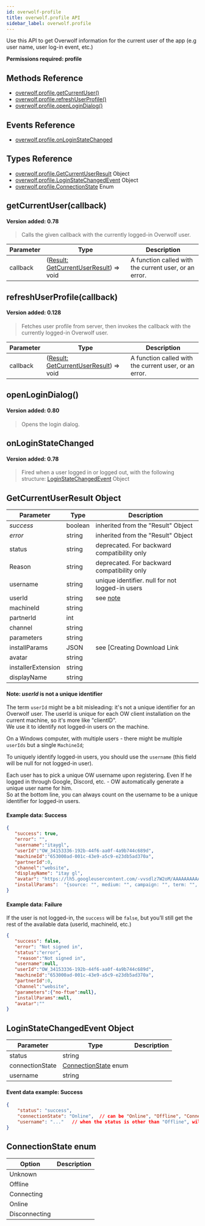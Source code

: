 ```yaml
---
id: overwolf-profile
title: overwolf.profile API
sidebar_label: overwolf.profile
---
```


Use this API to get Overwolf information for the current user of the app (e.g user name, user log-in event, etc.)

**Permissions required: profile**

## Methods Reference

* [overwolf.profile.getCurrentUser()](#getcurrentusercallback)
* [overwolf.profile.refreshUserProfile()](#refreshuserprofilecallback)
* [overwolf.profile.openLoginDialog()](#openlogindialog)

## Events Reference

* [overwolf.profile.onLoginStateChanged](#onloginstatechanged)

## Types Reference

* [overwolf.profile.GetCurrentUserResult](#getcurrentuserresult-object) Object
* [overwolf.profile.LoginStateChangedEvent](#loginstatechangedevent-object) Object
* [overwolf.profile.ConnectionState](#connectionstate-enum) Enum

## getCurrentUser(callback)
#### Version added: 0.78

> Calls the given callback with the currently logged-in Overwolf user.

Parameter | Type     | Description                                                                                        |
----------| ---------| -------------------------------------------------------------------------------------------------- |
callback  | ([Result: GetCurrentUserResult](#getcurrentuserresult-object)) => void | A function called with the current user, or an error.| 

## refreshUserProfile(callback)
#### Version added: 0.128

> Fetches user profile from server, then invokes the callback with the currently logged-in Overwolf user.

Parameter | Type     | Description                                                                                        |
----------| ---------| -------------------------------------------------------------------------------------------------- |
callback  | ([Result: GetCurrentUserResult](#getcurrentuserresult-object)) => void | A function called with the current user, or an error.|

## openLoginDialog()
#### Version added: 0.80

> Opens the login dialog.

## onLoginStateChanged
#### Version added: 0.78

> Fired when a user logged in or logged out, with the following structure: [LoginStateChangedEvent](#loginstatechangedevent-object) Object


## GetCurrentUserResult Object

Parameter          | Type     | Description                                 |
-------------------| ---------| ------------------------------------------- |
*success*          | boolean  | inherited from the "Result" Object          |
*error*            | string   | inherited from the "Result" Object          |
status             | string   | deprecated. For backward compatibility only |
Reason             | string   | deprecated. For backward compatibility only |   
username           | string   | unique identifier. null for not logged-in users     |   
userId             | string   | see [note](#note-userid-is-not-a-unique-identifier) |   
machineId          | string   |                                             |   
partnerId          | int      |                                             |   
channel            | string   |                                             |   
parameters         | string   |                                             |   
installParams      | JSON     | see [Creating Download Link|(https://overwolf.github.io/docs/topics/create-download-link#extract-referral-data-using-api)|
avatar             | string   |                                             |   
installerExtension | string   |                                             |   
displayName        | string   |                                             |   


#### Note: *userId* is not a unique identifier

The term `userId` might be a bit misleading: it's not a unique identifier for an Overwolf user.
The userId is unique for each OW client installation on the current machine, so it's more like "clientID".  
We use it to identify not logged-in users on the machine.

On a Windows computer, with multiple users - there might be multiple `userIds` but a single `MachineId`;

To uniquely identify logged-in users, you should use the `username` (this field will be null for not logged-in user).  

Each user has to pick a unique OW username upon registering. Even If he logged in through Google, Discord, etc. - OW automatically generate a unique user name for him.  
So at the bottom line, you can always count on the username to be a unique identifier for logged-in users. 


 #### Example data: Success

```json
{
   "success": true,
   "error": "",
   "username":"itaygl",
   "userId":"OW_34153336-192b-44f6-aa0f-4a9b744c689d",
   "machineId":"653000ad-001c-43e9-a5c9-e23db5ad370a",
   "partnerId":0,
   "channel":"website",
   "displayName": "itay gl", 
   "avatar": "https://lh5.googleusercontent.com/-vvsdlz7W2oM/AAAAAAAAAAI/AAAAAAAAAAA/ACHi3reB9VADjY3FzaTDSA7-Adrsny38xg/mo/photo.jpg?sz=50",
   "installParams":  "{source: "", medium: "", campaign: "", term: "", content: """,
}
```

#### Example data: Failure

If the user is not logged-in, the `success` will be `false`, but you’ll still get the rest of the available data (userId, machineId, etc.)
 
```json
{  
   "success": false,
   "error": "Not signed in",
   "status":"error",
    "reason":"Not signed in",
   "username":null,
   "userId":"OW_34153336-192b-44f6-aa0f-4a9b744c689d",
   "machineId":"653000ad-001c-43e9-a5c9-e23db5ad370a",
   "partnerId":0,
   "channel":"website",
   "parameters":{"no-ftue":null},
   "installParams":null,
   "avatar":""
}
```

## LoginStateChangedEvent Object

Parameter       | Type                                           | Description     |
----------------| -----------------------------------------------|---------------- |
status          |  string                                        |                 | 
connectionState |  [ConnectionState](#connectionstate-enum) enum |                 |
username        |  string                                        |                 |

#### Event data example: Success

```json
{
    "status": "success",
    "connectionState": "Online",  // can be "Online", "Offline", "Connecting", etc.
    "username": "..."   // when the status is other than "Offline", will be the currently connected username.
}
```

## ConnectionState enum

Option         | Description                                 |
---------------| ------------------------------------------- |
Unknown        |                                             |
Offline        |                                             |
Connecting     |                                             |
Online         |                                             |
Disconnecting  |                                             |

